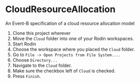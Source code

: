 # CloudResourceAllocation
An Event-B specification of a cloud resource allocation model

1. Clone this project wherever
2. Move the `Cloud` folder into one of your Rodin workspaces.
3. Start Rodin
4. Choose the workspace where you placed the `Cloud` folder.
5. Go to `File -> Open Projects from File System...`.
6. Choose `Directory...`
7. Navigate to the `Cloud` folder.
8. Make sure the checkbox left of `Cloud` is checked.
9. Press `Finish`.